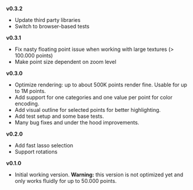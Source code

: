 **v0.3.2**

- Update third party libraries
- Switch to browser-based tests

**v0.3.1**

- Fix nasty floating point issue when working with large textures (> 100.000 points)
- Make point size dependent on zoom level

**v0.3.0**

- Optimize rendering: up to about 500K points render fine. Usable for up to 1M points.
- Add support for one categories and one value per point for color encoding.
- Add visual outline for selected points for better highlighting.
- Add test setup and some base tests.
- Many bug fixes and under the hood improvements.

**v0.2.0**

- Add fast lasso selection
- Support rotations

**v0.1.0**

- Initial working version. **Warning:** this version is not optimized yet and only works fluidly for up to 50.000 points.
